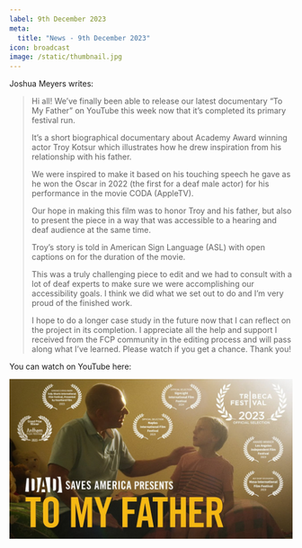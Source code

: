 ```yaml
---
label: 9th December 2023
meta:
  title: "News - 9th December 2023"
icon: broadcast
image: /static/thumbnail.jpg
---
```


Joshua Meyers writes:

> Hi all! We’ve finally been able to release our latest documentary “To My Father” on YouTube this week now that it’s completed its primary festival run.
>
> It’s a short biographical documentary about Academy Award winning actor Troy Kotsur which illustrates how he drew inspiration from his relationship with his father.
>
> We were inspired to make it based on his touching speech he gave as he won the Oscar in 2022 (the first for a deaf male actor) for his performance in the movie CODA (AppleTV).
>
> Our hope in making this film was to honor Troy and his father, but also to present the piece in a way that was accessible to a hearing and deaf audience at the same time.
>
> Troy’s story is told in American Sign Language (ASL) with open captions on for the duration of the movie.
>
> This was a truly challenging piece to edit and we had to consult with a lot of deaf experts to make sure we were accomplishing our accessibility goals. I think we did what we set out to do and I’m very proud of the finished work.
>
> I hope to do a longer case study in the future now that I can reflect on the project in its completion. I appreciate all the help and support I received from the FCP community in the editing process and will pass along what I’ve learned. Please watch if you get a chance. Thank you!

You can watch on YouTube here:

[![](/static/to-my-father-youtube.jpeg)](https://www.youtube.com/watch?v=ddyt2UYisHI)